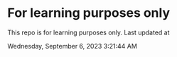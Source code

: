 # For learning purposes only
This repo is for learning purposes only.
Last updated at

Wednesday, September 6, 2023 3:21:44 AM

